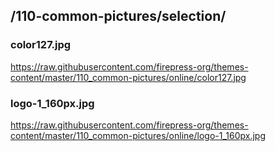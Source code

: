 ## /110-common-pictures/selection/

### color127.jpg
https://raw.githubusercontent.com/firepress-org/themes-content/master/110_common-pictures/online/color127.jpg

### logo-1_160px.jpg
https://raw.githubusercontent.com/firepress-org/themes-content/master/110_common-pictures/online/logo-1_160px.jpg

